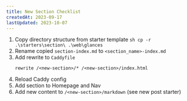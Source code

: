 ```yaml
---
title: New Section Checklist
createdAt: 2023-09-17
lastUpdated: 2023-10-07
---
```

1. Copy directory structure from starter template
        ```sh
        cp -r .\starters\section\ .\web\glances
        ```
2. Rename copied `section-index.md` to `<section_name>-index.md`
3. Add rewrite to `Caddyfile`
    ```
    rewrite /<new-section>/* /<new-section>/index.html
    ```
4. Reload Caddy config
5. Add section to Homepage and Nav
6. Add new content to `/<new-section>/markdown` (see new post starter)

